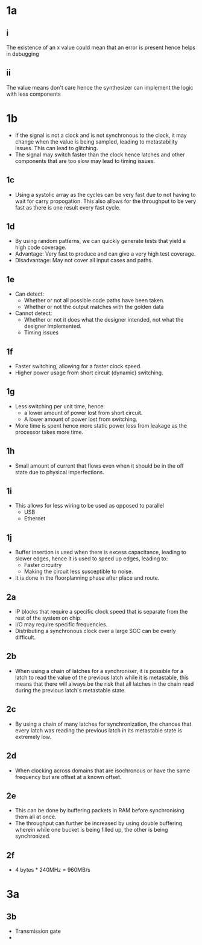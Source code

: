 # 1a
## i
The existence of an x value could mean that an error is present hence helps in debugging 
## ii
The value means don't care hence the synthesizer can implement the logic with less components

# 1b
* If the signal is not a clock and is not synchronous to the clock, it may change when the value is being sampled, leading to metastability issues. This can lead to glitching.
* The signal may switch faster than the clock hence latches and other components that are too slow may lead to timing issues.

## 1c
* Using a systolic array as the cycles can be very fast due to not having to wait for carry propogation. This also allows for the throughput to be very fast as there is one result every fast cycle.

## 1d
* By using random patterns, we can quickly generate tests that yield a high code coverage.
* Advantage: Very fast to produce and can give a very high test coverage.
* Disadvantage: May not cover all input cases and paths.

## 1e
* Can detect: 
	* Whether or not all possible code paths have been taken.
	* Whether or not the output matches with the golden data
* Cannot detect: 
	* Whether or not it does what the designer intended, not what the designer implemented.
	* Timing issues

## 1f
* Faster switching, allowing for a faster clock speed.
* Higher power usage from short circuit (dynamic) switching.

## 1g
* Less switching per unit time, hence:
	* a lower amount of power lost from short circuit.
	* A lower amount of power lost from switching.
* More time is spent hence more static power loss from leakage as the processor takes more time.

## 1h
* Small amount of current that flows even when it should be in the off state due to physical imperfections.

## 1i
* This allows for less wiring to be used as opposed to parallel
	* USB 
	* Ethernet

## 1j
* Buffer insertion is used when there is excess capacitance, leading to slower edges, hence it is used to speed up edges, leading to:
	* Faster circuitry
	* Making the circuit less susceptible to noise.
* It is done in the floorplanning phase after place and route.

## 2a
* IP blocks that require a specific clock speed that is separate from the rest of the system on chip.
* I/O may require specific frequencies.
* Distributing a synchronous clock over a large SOC can be overly difficult.

## 2b
* When using a chain of latches for a synchroniser, it is possible for a latch to read the value of the previous latch while it is metastable, this means that there will always be the risk that all latches in the chain read during the previous latch's metastable state.

## 2c
* By using a chain of many latches for synchronization, the chances that every latch was reading the previous latch in its metastable state is extremely low.

## 2d
* When clocking across domains that are isochronous or have the same frequency but are offset at a known offset.

## 2e
* This can be done by buffering packets in RAM before synchronising them all at once.
* The throughput can further be increased by using double buffering wherein while one bucket is being filled up, the other is being synchronized.

## 2f
* 4 bytes * 240MHz = 960MB/s

# 3a


## 3b
* Transmission gate
* 